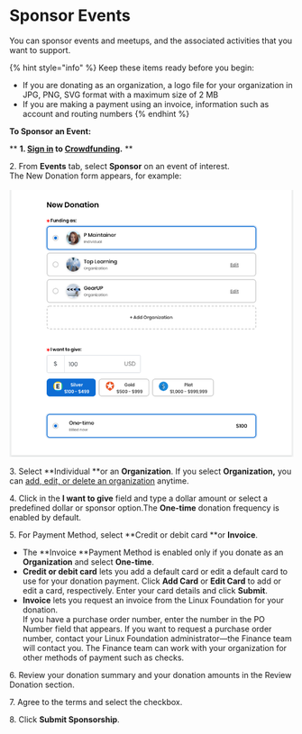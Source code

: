 # Sponsor Events

You can sponsor events and meetups, and the associated activities that you want to support.

{% hint style="info" %}
Keep these items ready before you begin:

* If you are donating as an organization, a logo file for your organization in JPG, PNG, SVG format with a maximum size of 2 MB
* If you are making a payment using an invoice, information such as account and routing numbers
{% endhint %}

**To Sponsor an Event:**

** **1. [Sign in](../../sso/sign-in/) to [Crowdfunding](https://funding.communitybridge.org).** **

2\. From **Events** tab, select **Sponsor** on an event of interest. \
The New Donation form appears, for example:         \
                                                                                                                                                                                              \
![](../../.gitbook/assets/7418588.png)

3\. Select **Individual **or an **Organization**. If you select **Organization,** you can [add, edit, or delete an organization](donate-as-a-sponsor/add-edit-or-delete-an-organization.md) anytime.

4\. Click in the **I want to give** field and type a dollar amount or select a predefined dollar or sponsor option.The **One-time** donation frequency is enabled by default.

5\. For Payment Method, select **Credit or debit card **or **Invoice**.

* The **Invoice **Payment Method is enabled only if you donate as an **Organization** and select **One-time**.
* **Credit or debit card** lets you add a default card or edit a default card to use for your donation payment. Click **Add Card** or **Edit Card** to add or edit a card, respectively. Enter your card details and click **Submit**.
* **Invoice** lets you request an invoice from the Linux Foundation for your donation. \
  If you have a purchase order number, enter the number in the PO Number field that appears. If you want to request a purchase order number, contact your Linux Foundation administrator—the Finance team will contact you. The Finance team can work with your organization for other methods of payment such as checks.

6\. Review your donation summary and your donation amounts in the Review Donation section.

7\. Agree to the terms and select the checkbox.

8\. Click **Submit Sponsorship**. 
